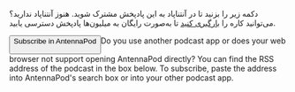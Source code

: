 دکمه زیر را بزنید تا در آنتناپاد به این پادپخش مشترک شوید. هنوز آنتناپاد ندارید؟ می‌توانید کاره را [بارگیری کنید](/download) تا به‌صورت رایگان به میلیون‌ها پادپخش دسترسی یابید.


<button id="subscribeButton" class="btn btn-primary">
Subscribe in AntennaPod

</button>Do you use another podcast app or does your web browser not support opening AntennaPod directly? You can find the RSS address of the podcast in the box below. To subscribe, paste the address into AntennaPod's search box or into your other podcast app.
